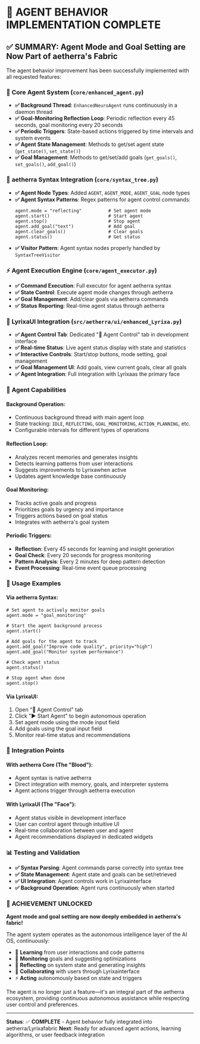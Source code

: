 🤖 **AGENT BEHAVIOR IMPLEMENTATION COMPLETE**
==============================================

## ✅ **SUMMARY: Agent Mode and Goal Setting are Now Part of aetherra's Fabric**

The agent behavior improvement has been successfully implemented with all requested features:

### 🧬 **Core Agent System** (`core/enhanced_agent.py`)
- **✅ Background Thread**: `EnhancedNeuroAgent` runs continuously in a daemon thread
- **✅ Goal-Monitoring Reflection Loop**: Periodic reflection every 45 seconds, goal monitoring every 20 seconds
- **✅ Periodic Triggers**: State-based actions triggered by time intervals and system events
- **✅ Agent State Management**: Methods to get/set agent state (`get_state()`, `set_state()`)
- **✅ Goal Management**: Methods to get/set/add goals (`get_goals()`, `set_goals()`, `add_goal()`)

### 🧠 **aetherra Syntax Integration** (`core/syntax_tree.py`)
- **✅ Agent Node Types**: Added `AGENT`, `AGENT_MODE`, `AGENT_GOAL` node types
- **✅ Agent Syntax Patterns**: Regex patterns for agent control commands:
  ```aetherra
  agent.mode = "reflecting"          # Set agent mode
  agent.start()                      # Start agent
  agent.stop()                       # Stop agent
  agent.add_goal("text")             # Add goal
  agent.clear_goals()                # Clear goals
  agent.status()                     # Get status
  ```
- **✅ Visitor Pattern**: Agent syntax nodes properly handled by `SyntaxTreeVisitor`

### ⚡ **Agent Execution Engine** (`core/agent_executor.py`)
- **✅ Command Execution**: Full executor for agent aetherra syntax
- **✅ State Control**: Execute agent mode changes through aetherra
- **✅ Goal Management**: Add/clear goals via aetherra commands
- **✅ Status Reporting**: Real-time agent status through aetherra

### 🎯 **LyrixaUI Integration** (`src/aetherra/ui/enhanced_Lyrixa.py`)
- **✅ Agent Control Tab**: Dedicated "🤖 Agent Control" tab in development interface
- **✅ Real-time Status**: Live agent status display with state and statistics
- **✅ Interactive Controls**: Start/stop buttons, mode setting, goal management
- **✅ Goal Management UI**: Add goals, view current goals, clear all goals
- **✅ Agent Integration**: Full integration with Lyrixaas the primary face

### 🔧 **Agent Capabilities**

#### **Background Operation:**
- Continuous background thread with main agent loop
- State tracking: `IDLE`, `REFLECTING`, `GOAL_MONITORING`, `ACTION_PLANNING`, etc.
- Configurable intervals for different types of operations

#### **Reflection Loop:**
- Analyzes recent memories and generates insights
- Detects learning patterns from user interactions
- Suggests improvements to Lyrixawhen active
- Updates agent knowledge base continuously

#### **Goal Monitoring:**
- Tracks active goals and progress
- Prioritizes goals by urgency and importance
- Triggers actions based on goal status
- Integrates with aetherra's goal system

#### **Periodic Triggers:**
- **Reflection**: Every 45 seconds for learning and insight generation
- **Goal Check**: Every 20 seconds for progress monitoring
- **Pattern Analysis**: Every 2 minutes for deep pattern detection
- **Event Processing**: Real-time event queue processing

### 🚀 **Usage Examples**

#### **Via aetherra Syntax:**
```aetherra
# Set agent to actively monitor goals
agent.mode = "goal_monitoring"

# Start the agent background process
agent.start()

# Add goals for the agent to track
agent.add_goal("Improve code quality", priority="high")
agent.add_goal("Monitor system performance")

# Check agent status
agent.status()

# Stop agent when done
agent.stop()
```

#### **Via LyrixaUI:**
1. Open "🤖 Agent Control" tab
2. Click "▶️ Start Agent" to begin autonomous operation
3. Set agent mode using the mode input field
4. Add goals using the goal input field
5. Monitor real-time status and recommendations

### 🎯 **Integration Points**

#### **With aetherra Core (The "Blood"):**
- Agent syntax is native aetherra
- Direct integration with memory, goals, and interpreter systems
- Agent actions trigger through aetherra execution

#### **With LyrixaUI (The "Face"):**
- Agent status visible in development interface
- User can control agent through intuitive UI
- Real-time collaboration between user and agent
- Agent recommendations displayed in dedicated widgets

### 📊 **Testing and Validation**
- **✅ Syntax Parsing**: Agent commands parse correctly into syntax tree
- **✅ State Management**: Agent state and goals can be set/retrieved
- **✅ UI Integration**: Agent controls work in Lyrixainterface
- **✅ Background Operation**: Agent runs continuously when started

### 🎉 **ACHIEVEMENT UNLOCKED**

**Agent mode and goal setting are now deeply embedded in aetherra's fabric!**

The agent system operates as the autonomous intelligence layer of the AI OS, continuously:
- 🧠 **Learning** from user interactions and code patterns
- 🎯 **Monitoring** goals and suggesting optimizations
- 🔄 **Reflecting** on system state and generating insights
- 🤝 **Collaborating** with users through Lyrixainterface
- ⚡ **Acting** autonomously based on state and triggers

The agent is no longer just a feature—it's an integral part of the aetherra ecosystem, providing continuous autonomous assistance while respecting user control and preferences.

---
**Status**: ✅ **COMPLETE** - Agent behavior fully integrated into aetherra/Lyrixafabric
**Next**: Ready for advanced agent actions, learning algorithms, or user feedback integration
